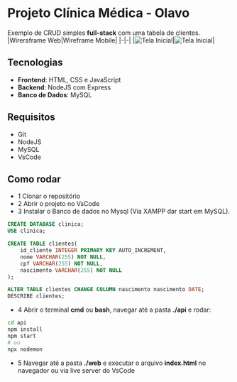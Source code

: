 # Projeto Clínica Médica - Olavo
Exemplo de CRUD simples **full-stack** com uma tabela de clientes.
|Wireraframe Web|Wireframe Mobile|
|-|-|
|![Tela Inicial](./wireframe.png)|![Tela Inicial](./wireframe-mobile.png)|

## Tecnologias
- **Frontend**: HTML, CSS e JavaScript
- **Backend**: NodeJS com Express
- **Banco de Dados**: MySQL

## Requisitos
- Git
- NodeJS
- MySQL
- VsCode

## Como rodar
- 1 Clonar o repositório
- 2 Abrir o projeto no VsCode
- 3 Instalar o Banco de dados no Mysql (Via XAMPP dar start em MySQL).
```sql
CREATE DATABASE clinica;
USE clinica;

CREATE TABLE clientes(
    id_cliente INTEGER PRIMARY KEY AUTO_INCREMENT,
    nome VARCHAR(255) NOT NULL,
    cpf VARCHAR(255) NOT NULL,
    nascimento VARCHAR(255) NOT NULL
);

ALTER TABLE clientes CHANGE COLUMN nascimento nascimento DATE;
DESCRIBE clientes;
```
- 4 Abrir o terminal **cmd** ou **bash**, navegar até a pasta **./api** e rodar:
```bash
cd api
npm install
npm start
# ou
npx nodemon
```
- 5 Navegar até a pasta **./web** e executar o arquivo **index.html** no navegador ou via live server do VsCode
